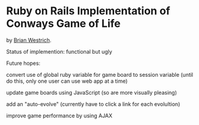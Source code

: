 # Ruby on Rails Implementation of Conways Game of Life

by [Brian Westrich](http://mcwest.com/).

Status of implemention: 
  functional but ugly
  
Future hopes: 
  
  convert use of global ruby variable for game board to session variable (until do this, only one user can 
    use web app at a time) 
    
  update game boards using JavaScript (so are more visually pleasing)
  
  add an "auto-evolve" (currently have to click a link for each evolultion)
  
  improve game performance by using AJAX
